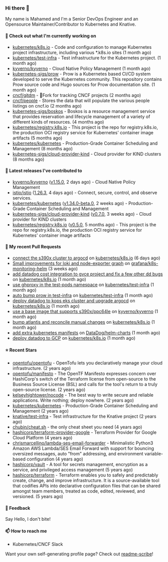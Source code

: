 ### Hi there 👋

My name is Mahamed and I'm a Senior DevOps Engineer and an Opensource Maintainer/Contributor to Kubernetes and Knative.

#### 👷 Check out what I'm currently working on

- [kubernetes/k8s.io](https://github.com/kubernetes/k8s.io) - Code and configuration to manage Kubernetes project infrastructure, including various *.k8s.io sites (1 month ago)
- [kubernetes/test-infra](https://github.com/kubernetes/test-infra) - Test infrastructure for the Kubernetes project. (1 month ago)
- [kyverno/kyverno](https://github.com/kyverno/kyverno) - Cloud Native Policy Management (1 month ago)
- [kubernetes-sigs/prow](https://github.com/kubernetes-sigs/prow) - Prow is a Kubernetes based CI/CD system developed to serve the Kubernetes community. This repository contains Prow source code and Hugo sources for Prow documentation site.  (1 month ago)
- [cncf/gitdm](https://github.com/cncf/gitdm) - 📜Fork for tracking CNCF projects (2 months ago)
- [cncf/people](https://github.com/cncf/people) - Stores the data that will populate the various people listings on cncf.io (2 months ago)
- [kubernetes-sigs/boskos](https://github.com/kubernetes-sigs/boskos) - Boskos is a resource management service that provides reservation and lifecycle management of a variety of different kinds of resources. (4 months ago)
- [kubernetes/registry.k8s.io](https://github.com/kubernetes/registry.k8s.io) - This project is the repo for registry.k8s.io, the production OCI registry service for Kubernetes&#39; container image artifacts (5 months ago)
- [kubernetes/kubernetes](https://github.com/kubernetes/kubernetes) - Production-Grade Container Scheduling and Management (8 months ago)
- [kubernetes-sigs/cloud-provider-kind](https://github.com/kubernetes-sigs/cloud-provider-kind) - Cloud provider for KIND clusters (8 months ago)

#### 🔭 Latest releases I've contributed to

- [kyverno/kyverno](https://github.com/kyverno/kyverno) ([v1.15.0](https://github.com/kyverno/kyverno/releases/tag/v1.15.0), 2 days ago) - Cloud Native Policy Management
- [istio/istio](https://github.com/istio/istio) ([1.26.3](https://github.com/istio/istio/releases/tag/1.26.3), 4 days ago) - Connect, secure, control, and observe services.
- [kubernetes/kubernetes](https://github.com/kubernetes/kubernetes) ([v1.34.0-beta.0](https://github.com/kubernetes/kubernetes/releases/tag/v1.34.0-beta.0), 2 weeks ago) - Production-Grade Container Scheduling and Management
- [kubernetes-sigs/cloud-provider-kind](https://github.com/kubernetes-sigs/cloud-provider-kind) ([v0.7.0](https://github.com/kubernetes-sigs/cloud-provider-kind/releases/tag/v0.7.0), 3 weeks ago) - Cloud provider for KIND clusters
- [kubernetes/registry.k8s.io](https://github.com/kubernetes/registry.k8s.io) ([v0.5.0](https://github.com/kubernetes/registry.k8s.io/releases/tag/v0.5.0), 5 months ago) - This project is the repo for registry.k8s.io, the production OCI registry service for Kubernetes&#39; container image artifacts

#### 🔨 My recent Pull Requests

- [connect the s390x cluster to argocd](https://github.com/kubernetes/k8s.io/pull/8332) on [kubernetes/k8s.io](https://github.com/kubernetes/k8s.io) (6 days ago)
- [Small improvements for loki and node-exporter graph](https://github.com/grafana/k8s-monitoring-helm/pull/1743) on [grafana/k8s-monitoring-helm](https://github.com/grafana/k8s-monitoring-helm) (3 weeks ago)
- [add datadog cost integration to gvce project and fix a few other dd bugs](https://github.com/kubernetes/k8s.io/pull/8260) on [kubernetes/k8s.io](https://github.com/kubernetes/k8s.io) (1 month ago)
- [use ghproxy in the test-pods namespace](https://github.com/kubernetes/test-infra/pull/35027) on [kubernetes/test-infra](https://github.com/kubernetes/test-infra) (1 month ago)
- [auto bump prow in test-infra](https://github.com/kubernetes/test-infra/pull/34993) on [kubernetes/test-infra](https://github.com/kubernetes/test-infra) (1 month ago)
- [deploy datadog to kops eks cluster and upgrade argocd](https://github.com/kubernetes/k8s.io/pull/8180) on [kubernetes/k8s.io](https://github.com/kubernetes/k8s.io) (1 month ago)
- [use a base image that supports s390x/ppc64le](https://github.com/kyverno/kyverno/pull/13349) on [kyverno/kyverno](https://github.com/kyverno/kyverno) (1 month ago)
- [bump atlantis and reconcile manual changes](https://github.com/kubernetes/k8s.io/pull/8176) on [kubernetes/k8s.io](https://github.com/kubernetes/k8s.io) (1 month ago)
- [add extra kubernetes manifests](https://github.com/DataDog/helm-charts/pull/1904) on [DataDog/helm-charts](https://github.com/DataDog/helm-charts) (1 month ago)
- [deploy datadog to GCP](https://github.com/kubernetes/k8s.io/pull/8175) on [kubernetes/k8s.io](https://github.com/kubernetes/k8s.io) (1 month ago)

#### ⭐ Recent Stars

- [opentofu/opentofu](https://github.com/opentofu/opentofu) - OpenTofu lets you declaratively manage your cloud infrastructure. (2 years ago)
- [opentofu/manifesto](https://github.com/opentofu/manifesto) - The OpenTF Manifesto expresses concern over HashiCorp&#39;s switch of the Terraform license from open-source to the Business Source License (BSL) and calls for the tool&#39;s return to a truly open-source license. (2 years ago)
- [kelseyhightower/nocode](https://github.com/kelseyhightower/nocode) - The best way to write secure and reliable applications. Write nothing; deploy nowhere. (2 years ago)
- [kubernetes/kubernetes](https://github.com/kubernetes/kubernetes) - Production-Grade Container Scheduling and Management (2 years ago)
- [knative/test-infra](https://github.com/knative/test-infra) - Test infrastructure for the Knative project (2 years ago)
- [chubin/cheat.sh](https://github.com/chubin/cheat.sh) - the only cheat sheet you need (4 years ago)
- [hashicorp/terraform-provider-google](https://github.com/hashicorp/terraform-provider-google) - Terraform Provider for Google Cloud Platform (4 years ago)
- [chrismarcellino/lambda-ses-email-forwarder](https://github.com/chrismarcellino/lambda-ses-email-forwarder) - Minimalistic Python3 Amazon AWS Lambda/SES Email Forward with support for bouncing oversized messages, auto &#34;from&#34; addressing, and environment variable-based configuration (4 years ago)
- [hashicorp/vault](https://github.com/hashicorp/vault) - A tool for secrets management, encryption as a service, and privileged access management (5 years ago)
- [hashicorp/terraform](https://github.com/hashicorp/terraform) - Terraform enables you to safely and predictably create, change, and improve infrastructure. It is a source-available tool that codifies APIs into declarative configuration files that can be shared amongst team members, treated as code, edited, reviewed, and versioned. (5 years ago)

#### 💬 Feedback

Say Hello, I don't bite!

#### 📫 How to reach me

- Kubernetes/CNCF Slack

Want your own self-generating profile page? Check out [readme-scribe](https://github.com/muesli/readme-scribe)!


